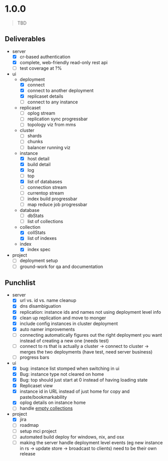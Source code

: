 # 1.0.0

> TBD

## Deliverables

- server
  - [x] cr-based authentication
  - [x] complete, web-friendly read-only rest api
  - [ ] test coverage at ?%
- ui
  - deployment
    - [x] connect
    - [x] connect to another deployment
    - [x] replicaset details
    - [ ] connect to any instance
  - replicaset
    - [ ] oplog stream
    - [ ] replication sync progressbar
    - [ ] topology viz from mms
  - cluster
    - [ ] shards
    - [ ] chunks
    - [ ] balancer running viz
  - instance
    - [x] host detail
    - [x] build detail
    - [x] log
    - [ ] top
    - [x] list of databases
    - [ ] connection stream
    - [ ] currentop stream
    - [ ] index build progressbar
    - [ ] map reduce job progressbar
  - database
    - [ ] dbStats
    - [ ] list of collections
  - collection
    - [x] collStats
    - [x] list of indexes
  - index
    - [x] index spec
- project
  - [ ] deployment setup
  - [ ] ground-work for qa and documentation

## Punchlist

- server
  - [x] url vs. id vs. name cleanup
  - [x] dns disambiguation
  - [X] replication: instance ids and names not using deployment level info
  - [X] clean up replication and move to monger
  - [X] include config instances in cluster deployment
  - [X] auto namer improvements
  - [ ] connecting automatically figures out the right deployment
    you want instead of creating a new one (needs test)
  - [ ] connect to rs that is actually a cluster -> connect to
    cluster -> merges the two deployments (have test, need server business)
  - [ ] progress bars
- ui
  - [x] bug: instance list stomped when switching in ui
  - [X] Bug: instance type not cleared on home
  - [X] Bug: top should just start at 0 instead of having loading state
  - [X] Replicaset view
  - [X] instance id in URL instead of just home for copy and paste/bookmarkability
  - [X] oplog details on instance home
  - [ ] handle [empty collections](http://localhost:29017/#lucass-macbook-pro.local:27017/database/test)
- project
  - [x] jira
  - [ ] roadmap
  - [ ] setup mci project
  - [ ] automated build deploy for windows, nix, and osx
  - [ ] making the server handle deployment level events (eg new
    instance in rs -> update store -> broadcast to clients) need to be
    their own release
